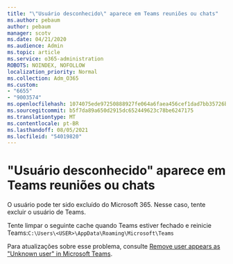 ```yaml
---
title: "\"Usuário desconhecido\" aparece em Teams reuniões ou chats"
ms.author: pebaum
author: pebaum
manager: scotv
ms.date: 04/21/2020
ms.audience: Admin
ms.topic: article
ms.service: o365-administration
ROBOTS: NOINDEX, NOFOLLOW
localization_priority: Normal
ms.collection: Adm_O365
ms.custom:
- "6655"
- "9003574"
ms.openlocfilehash: 1074075ede97250888927fe064a6faea456cef1dad7bb35726b2874032ba86b1
ms.sourcegitcommit: b5f7da89a650d2915dc652449623c78be6247175
ms.translationtype: MT
ms.contentlocale: pt-BR
ms.lasthandoff: 08/05/2021
ms.locfileid: "54019820"
---
```

# <a name="unknown-user-appears-in-teams-meetings-or-chats"></a>"Usuário desconhecido" aparece em Teams reuniões ou chats

O usuário pode ter sido excluído do Microsoft 365. Nesse caso, tente excluir o usuário de Teams.  

Tente limpar o seguinte cache quando Teams estiver fechado e reinicie Teams:`C:\Users\<USER>\AppData\Roaming\Microsoft\Teams`

Para atualizações sobre esse problema, consulte [Remove user appears as "Unknown user" in Microsoft Teams](https://docs.microsoft.com/MicrosoftTeams/troubleshoot/known-issues/removed-user-appears-as-unknown).
